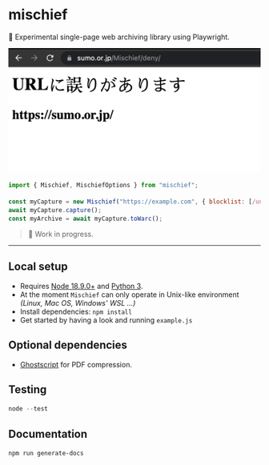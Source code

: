 # mischief
🥸 Experimental single-page web archiving library using Playwright. 

![](mischief.png)

```javascript
import { Mischief, MischiefOptions } from "mischief";

const myCapture = new Mischief("https://example.com", { blocklist: [/unsafedomain.com/, ...MischiefOptions.default.blocklist] });
await myCapture.capture();
const myArchive = await myCapture.toWarc();
```

> 🚧 Work in progress.

---

## Local setup
- Requires [Node 18.9.0+](https://nodejs.org/en/) and [Python 3](https://www.python.org/). 
- At the moment `Mischief` can only operate in Unix-like environment _(Linux, Mac OS, Windows' WSL ...)_
- Install dependencies: `npm install`
- Get started by having a look and running `example.js`

## Optional dependencies
- [Ghostscript](https://www.ghostscript.com/) for PDF compression.

## Testing
``` javascript
node --test
```

## Documentation
``` sh
npm run generate-docs
```
